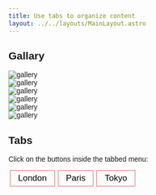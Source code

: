 ```yaml
---
title: Use tabs to organize content
layout: ../../layouts/MainLayout.astro
---
```

## Gallary
<section class="overflow-hidden text-gray-700">
  <div class="container px-5 py-2 mx-auto lg:pt-24 lg:px-32">
    <div class="flex flex-wrap -m-1 md:-m-2">
      <div class="flex flex-wrap w-1/2">
        <div class="w-1/2 p-1 md:p-2">
          <img alt="gallery" class="block object-cover object-center w-full h-full rounded-lg"
            src="https://mdbcdn.b-cdn.net/img/Photos/Horizontal/Nature/4-col/img%20(70).webp">
        </div>
        <div class="w-1/2 p-1 md:p-2">
          <img alt="gallery" class="block object-cover object-center w-full h-full rounded-lg"
            src="https://mdbcdn.b-cdn.net/img/Photos/Horizontal/Nature/4-col/img%20(72).webp">
        </div>
        <div class="w-full p-1 md:p-2">
          <img alt="gallery" class="block object-cover object-center w-full h-full rounded-lg"
            src="https://mdbcdn.b-cdn.net/img/Photos/Horizontal/Nature/4-col/img%20(73).webp">
        </div>
      </div>
      <div class="flex flex-wrap w-1/2">
        <div class="w-full p-1 md:p-2">
          <img alt="gallery" class="block object-cover object-center w-full h-full rounded-lg"
            src="https://mdbcdn.b-cdn.net/img/Photos/Horizontal/Nature/4-col/img%20(74).webp">
        </div>
        <div class="w-1/2 p-1 md:p-2">
          <img alt="gallery" class="block object-cover object-center w-full h-full rounded-lg"
            src="https://mdbcdn.b-cdn.net/img/Photos/Horizontal/Nature/4-col/img%20(75).webp">
        </div>
        <div class="w-1/2 p-1 md:p-2">
          <img alt="gallery" class="block object-cover object-center w-full h-full rounded-lg"
            src="https://mdbcdn.b-cdn.net/img/Photos/Horizontal/Nature/4-col/img%20(77).webp">
        </div>
      </div>
    </div>
  </div>
</section>


## Tabs
<p>Click on the buttons inside the tabbed menu:</p>

<div class="tab">
  <button class="tablinks" onclick="openCity(event, 'London')">London</button>
  <button class="tablinks" onclick="openCity(event, 'Paris')">Paris</button>
  <button class="tablinks" onclick="openCity(event, 'Tokyo')">Tokyo</button>
</div>

<div id="London" class="tabcontent">
 This is an apple 🍎
    <br/>
     <code>npm install peter-chaudhary</code>
</div>

<div id="Paris" class="tabcontent">
   This is an orange 🍊
      <br/>
     <code>npm install peter-chaudhary</code>
</div>

<div id="Tokyo" class="tabcontent">
  This is a banana 🍌
    <br/>
    <code>Use `code` in your Markdown file.</code>
</div>

<style>
body {font-family: Arial;}

/* Style the tab */
.tab {
 overflow: hidden;
 text-align: center;
}

/* Style the buttons inside the tab */
.tab button {
  background-color: inherit;
  border: 1px solid #E26868;
  float: left;
  cursor: pointer;
  padding: 5px 15px;
  margin: 0px 3px;
  transition: 0.3s;
  font-size: 17px;
}
/* Change background color of buttons on hover */
.tab button:hover {
  background-color: #ddd;
}

/* Create an active/current tablink class */
.tab button.active {
  background-color: #FF8787;
}

/* Style the tab content */
.tabcontent {
  display: none;
  padding: 6px 12px;
  /* border: 1px solid #ccc; */
  border-top: none;
}
</style>

<script>
function openCity(evt, cityName) {
  var i, tabcontent, tablinks;
  tabcontent = document.getElementsByClassName("tabcontent");
  for (i = 0; i < tabcontent.length; i++) {
    tabcontent[i].style.display = "none";
  }
  tablinks = document.getElementsByClassName("tablinks");
  for (i = 0; i < tablinks.length; i++) {
    tablinks[i].className = tablinks[i].className.replace(" active", "");
  }
  document.getElementById(cityName).style.display = "block";
  evt.currentTarget.className += " active";
}
</script>
